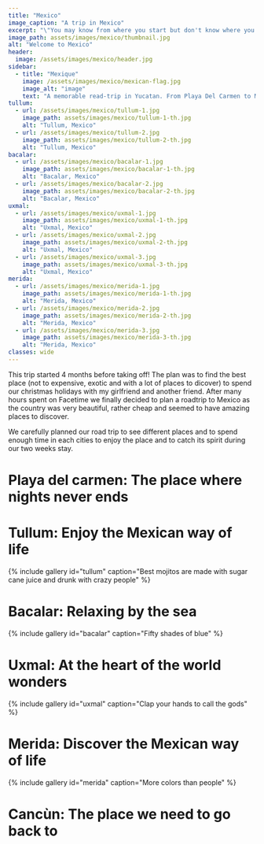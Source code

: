 ```yaml
---
title: "Mexico"
image_caption: "A trip in Mexico"
excerpt: "\"You may know from where you start but don't know where you'll end until the end\""
image_path: assets/images/mexico/thumbnail.jpg
alt: "Welcome to Mexico"
header:
  image: /assets/images/mexico/header.jpg
sidebar:
  - title: "Mexique"
    image: /assets/images/mexico/mexican-flag.jpg
    image_alt: "image"
    text: "A memorable read-trip in Yucatan. From Playa Del Carmen to Merida we discovered a country full of amzing landscapes."
tullum:
  - url: /assets/images/mexico/tullum-1.jpg
    image_path: assets/images/mexico/tullum-1-th.jpg
    alt: "Tullum, Mexico"
  - url: /assets/images/mexico/tullum-2.jpg
    image_path: assets/images/mexico/tullum-2-th.jpg
    alt: "Tullum, Mexico"
bacalar:
  - url: /assets/images/mexico/bacalar-1.jpg
    image_path: assets/images/mexico/bacalar-1-th.jpg
    alt: "Bacalar, Mexico"
  - url: /assets/images/mexico/bacalar-2.jpg
    image_path: assets/images/mexico/bacalar-2-th.jpg
    alt: "Bacalar, Mexico"
uxmal:
  - url: /assets/images/mexico/uxmal-1.jpg
    image_path: assets/images/mexico/uxmal-1-th.jpg
    alt: "Uxmal, Mexico"
  - url: /assets/images/mexico/uxmal-2.jpg
    image_path: assets/images/mexico/uxmal-2-th.jpg
    alt: "Uxmal, Mexico"
  - url: /assets/images/mexico/uxmal-3.jpg
    image_path: assets/images/mexico/uxmal-3-th.jpg
    alt: "Uxmal, Mexico"
merida:
  - url: /assets/images/mexico/merida-1.jpg
    image_path: assets/images/mexico/merida-1-th.jpg
    alt: "Merida, Mexico"
  - url: /assets/images/mexico/merida-2.jpg
    image_path: assets/images/mexico/merida-2-th.jpg
    alt: "Merida, Mexico"
  - url: /assets/images/mexico/merida-3.jpg
    image_path: assets/images/mexico/merida-3-th.jpg
    alt: "Merida, Mexico"
classes: wide
---
```


This trip started 4 months before taking off! The plan was to find the best place (not to expensive, exotic and with a lot of places to dicover) to spend our christmas holidays with my girlfriend and another friend. After many hours spent on Facetime we finally decided to plan a roadtrip to Mexico as the country was very beautiful, rather cheap and seemed to have amazing places to discover.

We carefully planned our road trip to see different places and to spend enough time in each cities to enjoy the place and to catch its spirit during our two weeks stay.


# Playa del carmen: The place where nights never ends

# Tullum: Enjoy the Mexican way of life

{% include gallery id="tullum" caption="Best mojitos are made with sugar cane juice and drunk with crazy people" %}

# Bacalar: Relaxing by the sea

{% include gallery id="bacalar" caption="Fifty shades of blue" %}

# Uxmal: At the heart of the world wonders

{% include gallery id="uxmal" caption="Clap your hands to call the gods" %}

# Merida: Discover the Mexican way of life

{% include gallery id="merida" caption="More colors than people" %}


# Cancùn: The place we need to go back to


